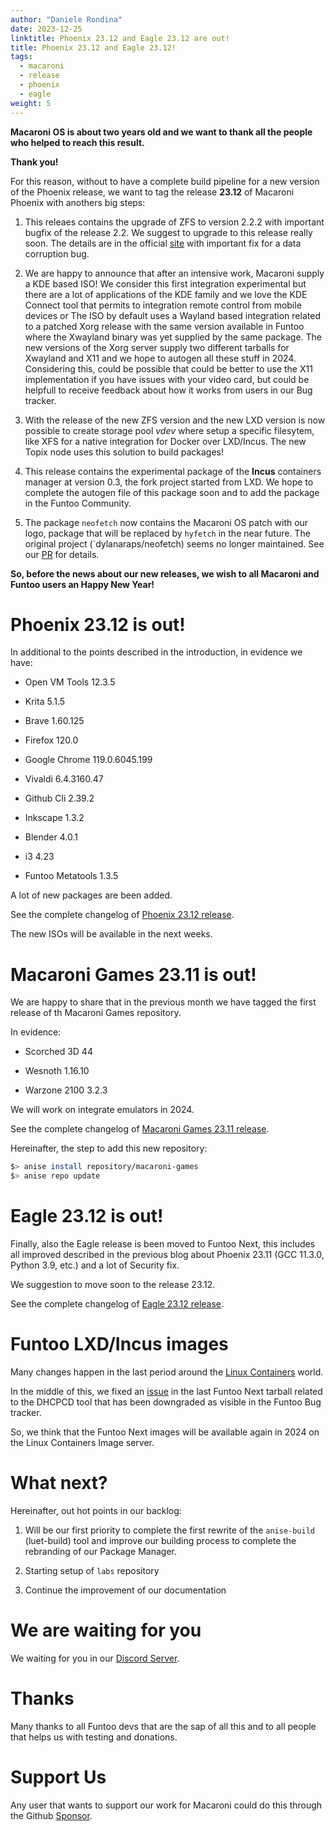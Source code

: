 ```yaml
---
author: "Daniele Rondina"
date: 2023-12-25
linktitle: Phoenix 23.12 and Eagle 23.12 are out!
title: Phoenix 23.12 and Eagle 23.12!
tags:
  - macaroni
  - release
  - phoenix
  - eagle
weight: 5
---
```


**Macaroni OS is about two years old and we want to thank all the people who helped
to reach this result.**

**Thank you!**

For this reason, without to have a complete build pipeline for a new
version of the Phoenix release, we want to tag the release **23.12** of
Macaroni Phoenix with anothers big steps:

1. This releaes contains the upgrade of ZFS to version 2.2.2 with
   important bugfix of the release 2.2. We suggest to upgrade to this release
   really soon. The details are in the official [site](https://github.com/openzfs/zfs/releases/tag/zfs-2.2.2) with important fix for a data corruption bug.

2. We are happy to announce that after an intensive work, Macaroni supply a
   KDE based ISO! We consider this first integration experimental but there
   are a lot of applications of the KDE family and we love the KDE Connect tool
   that permits to integration remote control from mobile devices or
   The ISO by default uses a Wayland based integration related to a patched
   Xorg release with the same version available in Funtoo where the Xwayland
   binary was yet supplied by the same package.
   The new versions of the Xorg server supply two different tarballs for Xwayland
   and X11 and we hope to autogen all these stuff in 2024.
   Considering this, could be possible that could be better to use the X11
   implementation if you have issues with your video card, but could be helpfull
   to receive feedback about how it works from users in our Bug tracker.

3. With the release of the new ZFS version and the new LXD version is now possible
   to create storage pool *vdev* where setup a specific filesytem, like XFS for a
   native integration for Docker over LXD/Incus.
   The new Topix node uses this solution to build packages!

4. This release contains the experimental package of the **Incus** containers manager at
   version 0.3, the fork project started from LXD.
   We hope to complete the autogen file of this package soon and to add
   the package in the Funtoo Community.

5. The package `neofetch` now contains the Macaroni OS patch with our logo,
   package that will be replaced by `hyfetch` in the near future.
   The original project (`dylanaraps/neofetch) seems no longer maintained.
   See our [PR](https://github.com/dylanaraps/neofetch/pull/2424) for details.

**So, before the news about our new releases, we wish to all Macaroni and Funtoo users
an Happy New Year!**

# Phoenix 23.12 is out!

In additional to the points described in the introduction, in evidence we have:

* Open VM Tools 12.3.5

* Krita 5.1.5

* Brave 1.60.125

* Firefox 120.0

* Google Chrome 119.0.6045.199

* Vivaldi 6.4.3160.47

* Github Cli 2.39.2

* Inkscape 1.3.2

* Blender 4.0.1

* i3 4.23

* Funtoo Metatools 1.3.5

A lot of new packages are been added.

See the complete changelog of [Phoenix 23.12 release](https://github.com/macaroni-os/macaroni-funtoo/releases/tag/v23.12-phoenix).

The new ISOs will be available in the next weeks.

# Macaroni Games 23.11 is out!

We are happy to share that in the previous month we have tagged the first release
of th Macaroni Games repository.

In evidence:

* Scorched 3D 44

* Wesnoth 1.16.10

* Warzone 2100 3.2.3

We will work on integrate emulators in 2024.

See the complete changelog of [Macaroni Games 23.11 release](https://github.com/macaroni-os/macaroni-games/releases/tag/v23.11-phoenix).

Hereinafter, the step to add this new repository:

```bash
$> anise install repository/macaroni-games
$> anise repo update
```

# Eagle 23.12 is out!

Finally, also the Eagle release is been moved to Funtoo Next, this includes all
improved described in the previous blog about Phoenix 23.11 (GCC 11.3.0, Python 3.9, etc.)
and a lot of Security fix.

We suggestion to move soon to the release 23.12.

See the complete changelog of [Eagle 23.12 release](https://github.com/macaroni-os/macaroni-funtoo/releases/tag/v23.12-eagle).

# Funtoo LXD/Incus images

Many changes happen in the last period around the [Linux Containers](https://discuss.linuxcontainers.org/t/important-notice-for-lxd-users-image-server/18479) world.

In the middle of this, we fixed an [issue](https://github.com/lxc/lxc-ci/pull/801) in the
last Funtoo Next tarball related to the DHCPCD tool that has been downgraded as visible
in the Funtoo Bug tracker.

So, we think that the Funtoo Next images will be available again in 2024 on the
Linux Containers Image server.

# What next?

Hereinafter, out hot points in our backlog:

1. Will be our first priority to complete the first rewrite of the `anise-build` (luet-build)
   tool and improve our building process to complete the rebranding of our Package Manager.

2. Starting setup of `labs` repository

3. Continue the improvement of our documentation

# We are waiting for you

We waiting for you in our [Discord Server](https://discord.gg/AMuVCRZEvG).

# Thanks

Many thanks to all Funtoo devs that are the sap of all this and to all
people that helps us with testing and donations.

# Support Us

Any user that wants to support our work for Macaroni could do this through the
Github [Sponsor](https://github.com/sponsors/geaaru).
